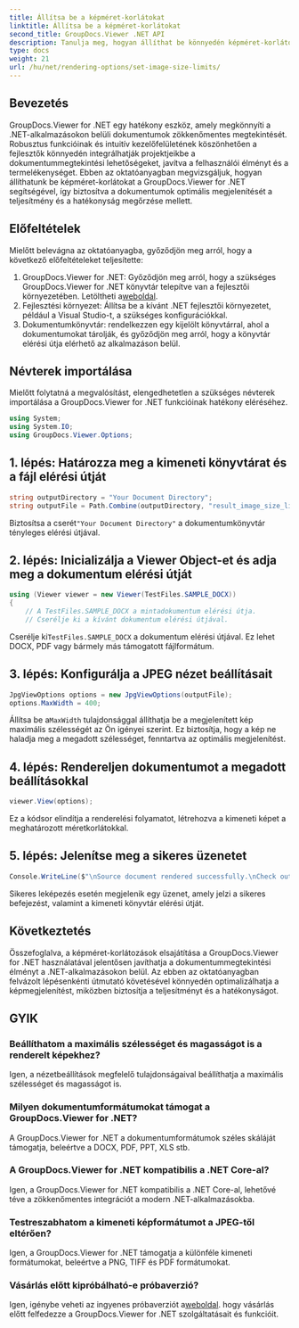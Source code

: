 ```yaml
---
title: Állítsa be a képméret-korlátokat
linktitle: Állítsa be a képméret-korlátokat
second_title: GroupDocs.Viewer .NET API
description: Tanulja meg, hogyan állíthat be könnyedén képméret-korlátokat .NET-alkalmazásokban a GroupDocs.Viewer for .NET használatával, javítva ezzel a dokumentummegtekintési élményt.
type: docs
weight: 21
url: /hu/net/rendering-options/set-image-size-limits/
---
```

## Bevezetés
GroupDocs.Viewer for .NET egy hatékony eszköz, amely megkönnyíti a .NET-alkalmazásokon belüli dokumentumok zökkenőmentes megtekintését. Robusztus funkcióinak és intuitív kezelőfelületének köszönhetően a fejlesztők könnyedén integrálhatják projektjeikbe a dokumentummegtekintési lehetőségeket, javítva a felhasználói élményt és a termelékenységet. Ebben az oktatóanyagban megvizsgáljuk, hogyan állíthatunk be képméret-korlátokat a GroupDocs.Viewer for .NET segítségével, így biztosítva a dokumentumok optimális megjelenítését a teljesítmény és a hatékonyság megőrzése mellett.
## Előfeltételek
Mielőtt belevágna az oktatóanyagba, győződjön meg arról, hogy a következő előfeltételeket teljesítette:
1.  GroupDocs.Viewer for .NET: Győződjön meg arról, hogy a szükséges GroupDocs.Viewer for .NET könyvtár telepítve van a fejlesztői környezetében. Letöltheti a[weboldal](https://releases.groupdocs.com/viewer/net/).
2. Fejlesztési környezet: Állítsa be a kívánt .NET fejlesztői környezetet, például a Visual Studio-t, a szükséges konfigurációkkal.
3. Dokumentumkönyvtár: rendelkezzen egy kijelölt könyvtárral, ahol a dokumentumokat tárolják, és győződjön meg arról, hogy a könyvtár elérési útja elérhető az alkalmazáson belül.

## Névterek importálása
Mielőtt folytatná a megvalósítást, elengedhetetlen a szükséges névterek importálása a GroupDocs.Viewer for .NET funkcióinak hatékony eléréséhez.
```csharp
using System;
using System.IO;
using GroupDocs.Viewer.Options;
```
## 1. lépés: Határozza meg a kimeneti könyvtárat és a fájl elérési útját
```csharp
string outputDirectory = "Your Document Directory";
string outputFile = Path.Combine(outputDirectory, "result_image_size_limit.jpg");
```
 Biztosítsa a cserét`"Your Document Directory"` a dokumentumkönyvtár tényleges elérési útjával.
## 2. lépés: Inicializálja a Viewer Object-et és adja meg a dokumentum elérési útját
```csharp
using (Viewer viewer = new Viewer(TestFiles.SAMPLE_DOCX))
{
    // A TestFiles.SAMPLE_DOCX a mintadokumentum elérési útja.
    // Cserélje ki a kívánt dokumentum elérési útjával.
```
 Cserélje ki`TestFiles.SAMPLE_DOCX` a dokumentum elérési útjával. Ez lehet DOCX, PDF vagy bármely más támogatott fájlformátum.
## 3. lépés: Konfigurálja a JPEG nézet beállításait
```csharp
JpgViewOptions options = new JpgViewOptions(outputFile);
options.MaxWidth = 400;
```
 Állítsa be a`MaxWidth` tulajdonsággal állíthatja be a megjelenített kép maximális szélességét az Ön igényei szerint. Ez biztosítja, hogy a kép ne haladja meg a megadott szélességet, fenntartva az optimális megjelenítést.
## 4. lépés: Rendereljen dokumentumot a megadott beállításokkal
```csharp
viewer.View(options);
```
Ez a kódsor elindítja a renderelési folyamatot, létrehozva a kimeneti képet a meghatározott méretkorlátokkal.
## 5. lépés: Jelenítse meg a sikeres üzenetet
```csharp
Console.WriteLine($"\nSource document rendered successfully.\nCheck output in {outputDirectory}.");
```
Sikeres leképezés esetén megjelenik egy üzenet, amely jelzi a sikeres befejezést, valamint a kimeneti könyvtár elérési útját.

## Következtetés
Összefoglalva, a képméret-korlátozások elsajátítása a GroupDocs.Viewer for .NET használatával jelentősen javíthatja a dokumentummegtekintési élményt a .NET-alkalmazásokon belül. Az ebben az oktatóanyagban felvázolt lépésenkénti útmutató követésével könnyedén optimalizálhatja a képmegjelenítést, miközben biztosítja a teljesítményt és a hatékonyságot.
## GYIK
### Beállíthatom a maximális szélességet és magasságot is a renderelt képekhez?
Igen, a nézetbeállítások megfelelő tulajdonságaival beállíthatja a maximális szélességet és magasságot is.
### Milyen dokumentumformátumokat támogat a GroupDocs.Viewer for .NET?
A GroupDocs.Viewer for .NET a dokumentumformátumok széles skáláját támogatja, beleértve a DOCX, PDF, PPT, XLS stb.
### A GroupDocs.Viewer for .NET kompatibilis a .NET Core-al?
Igen, a GroupDocs.Viewer for .NET kompatibilis a .NET Core-al, lehetővé téve a zökkenőmentes integrációt a modern .NET-alkalmazásokba.
### Testreszabhatom a kimeneti képformátumot a JPEG-től eltérően?
Igen, a GroupDocs.Viewer for .NET támogatja a különféle kimeneti formátumokat, beleértve a PNG, TIFF és PDF formátumokat.
### Vásárlás előtt kipróbálható-e próbaverzió?
 Igen, igénybe veheti az ingyenes próbaverziót a[weboldal](https://releases.groupdocs.com/viewer/net/). hogy vásárlás előtt felfedezze a GroupDocs.Viewer for .NET szolgáltatásait és funkcióit.